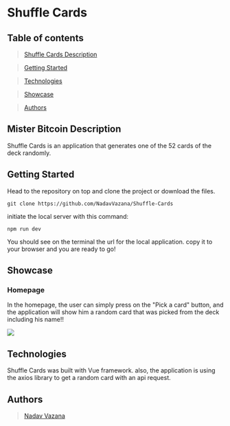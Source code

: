 # Shuffle Cards 

 
 ## Table of contents
 
 > [Shuffle Cards Description](#desc)
 
 > [Getting Started](#start)
 
 > [Technologies](#tech)
 
 > [Showcase](#showcase)
 
 > [Authors](#authors)


## <a id="desc" /> Mister Bitcoin Description

Shuffle Cards is an application that generates one of the 52 cards of the deck randomly. 


## <a id="start" /> Getting Started

Head to the repository on top and clone the project or download the files.

```
git clone https://github.com/NadavVazana/Shuffle-Cards
```

initiate the local server with this command: 

```
npm run dev
```

You should see on the terminal the url for the local application. copy it to your browser and you are ready to go!

## <a id="showcase" /> Showcase

### Homepage

In the homepage, the user can simply press on the "Pick a card" button, and the application will show him a random card that was picked from the deck including his name!!


<img src="https://res.cloudinary.com/ds8xkm0ue/image/upload/v1667264849/Untitled_hzapsa.png" />


## <a id="tech" /> Technologies

Shuffle Cards was built with Vue framework. also, the application is using the axios library to get a random card with an api request.



## <a id="authors"/> Authors

> [Nadav Vazana](https://github.com/NadavVazana)






